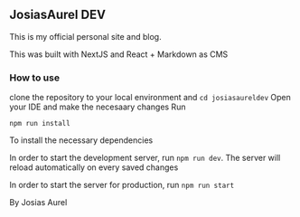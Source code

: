## JosiasAurel DEV

This is my official personal site and blog.

This was built with NextJS and React + Markdown as CMS

### How to use

clone the repository to your local environment and `cd josiasaureldev`
Open your IDE and make the necesaary changes
Run

```shell
npm run install
```

To install the necessary dependencies

In order to start the development server, run `npm run dev`. The server will reload automatically on every saved changes

In order to start the server for production, run `npm run start`

By Josias Aurel
